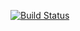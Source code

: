[![Build Status](https://travis-ci.org/gustavohenriquerssilva/cs-2019-01.svg?branch=master)](https://travis-ci.org/gustavohenriquerssilva/cs-2019-01)
